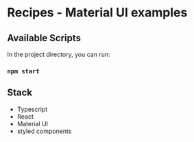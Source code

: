 # Recipes - Material UI examples

## Available Scripts

In the project directory, you can run:

### `npm start`


## Stack

- Typescript
- React
- Material UI
- styled components

